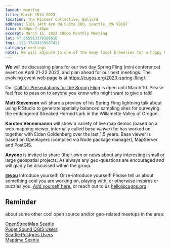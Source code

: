 ```yaml
---
layout: meeting
title: March 15th 2023
location: The Pioneer Collective, Ballard
address: 5101 14th Ave NW Suite 200, Seattle, WA 98107
time: 6:00pm-7:30pm
excerpt: March 15, 2023 CUGOS Monthly Meeting
lat: 47.665913379188616 
lng: -122.37403339987421
category: meetings
notes: We will adjourn to one of the many local breweries for a happy hour after the meeting!
---
```

**We** will de discussing plans for our two day Spring Fling (mini conference) event on April 21-22 2023, and plan ahead for our next meetings. The evolving event web page is at https://cugos.org/2023-spring-fling/.

Our [Call for Presentations for the Spring Fling](https://forms.gle/fXFtj2hnG6PYyLuN9) is open until March 10. Please feel free to pass on to anyone you know who might want to give a talk!

**Matt Stevenson** will share a preview of his Spring Fling lightning talk about using R Studio to generate spatially balanced sampling sites for surveying the endangered Streaked Horned Lark in the Willamette Valley of Oregon.  

**Karsten Vennemannn** will show a variety of live map demos (based on a web mapping viewer, internally called *base viewer*) he has worked on together with Eldan Goldenberg over the last 1.5 years. Base viewer is based on Openlayers (compiled via Node package manager), MapServer and PostGIS.  

**Anyone** is invited to share (their own or news about any interesting) small or large geospatial projects. As always any geo-questions are encouraged and will gladly be discussed within the group.

**[@you](http://cugos.org/people/)** Introduce yourself! Or re-introduce yourself! Please tell us about something cool you are working on, playing with, or otherwise inspires or puzzles you. [Add yourself here.](https://github.com/cugos/cugos.github.com/blob/master/meetings/_posts/2023-3-15-cugos_monthly.md) or reach out to us hello@cugos.org

## Reminder 
about some other cool open source and/or geo-related meetups in the area:

[OpenStreetMap Seattle](https://www.meetup.com/OpenStreetMap-Seattle/)  
[Puget Sound QGIS Users](https://www.meetup.com/Puget-Sound-QGIS-Users-Group/)  
[Seattle Postgres Users](https://www.meetup.com/Seattle-Postgres/)  
[Maptime Seattle](https://www.meetup.com/MaptimeSEA/)
